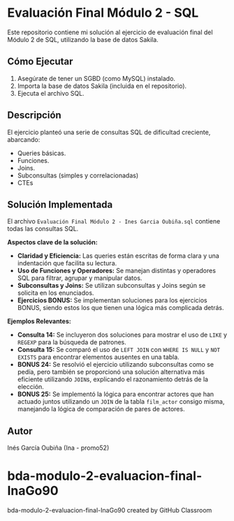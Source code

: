 # Evaluación Final Módulo 2 - SQL

Este repositorio contiene mi solución al ejercicio de evaluación final del Módulo 2 de SQL, utilizando la base de datos Sakila.

## Cómo Ejecutar

1.  Asegúrate de tener un SGBD (como MySQL) instalado.
2.  Importa la base de datos Sakila (incluida en el repositorio).
3.  Ejecuta el archivo SQL.

## Descripción

El ejercicio planteó una serie de consultas SQL de dificultad creciente, abarcando:

* Queries básicas.
* Funciones.
* Joins.
* Subconsultas (simples y correlacionadas)
* CTEs

## Solución Implementada

El archivo `Evaluación Final Módulo 2 - Ines Garcia Oubiña.sql` contiene todas las consultas SQL.

**Aspectos clave de la solución:**

* **Claridad y Eficiencia:** Las queries están escritas de forma clara y una indentación que facilita su lectura.
* **Uso de Funciones y Operadores:** Se manejan distintas y operadores SQL para filtrar, agrupar y manipular datos.
* **Subconsultas y Joins:** Se utilizan subconsultas y Joins según se solicita en los enunciados.
* **Ejercicios BONUS:** Se implementan soluciones para los ejercicios BONUS, siendo estos los que tienen una lógica más complicada detrás.

**Ejemplos Relevantes:**

* **Consulta 14:** Se incluyeron dos soluciones para mostrar el uso de `LIKE` y `REGEXP` para la búsqueda de patrones.
* **Consulta 15:** Se comparó el uso de `LEFT JOIN` con `WHERE IS NULL` y `NOT EXISTS` para encontrar elementos ausentes en una tabla.
* **BONUS 24:** Se resolvió el ejercicio utilizando subconsultas como se pedía, pero también se proporcionó una solución alternativa más eficiente utilizando `JOIN`s, explicando el razonamiento detrás de la elección.
* **BONUS 25:** Se implementó la lógica para encontrar actores que han actuado juntos utilizando un `JOIN` de la tabla `film_actor` consigo misma, manejando la lógica de comparación de pares de actores.

## Autor

Inés García Oubiña (Ina - promo52)

# bda-modulo-2-evaluacion-final-InaGo90
bda-modulo-2-evaluacion-final-InaGo90 created by GitHub Classroom
